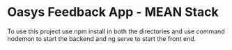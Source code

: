 # Oasys Feedback App - MEAN Stack

To use this project use npm install in both the directories and use command nodemon to start the backend and ng serve to start the front end.


